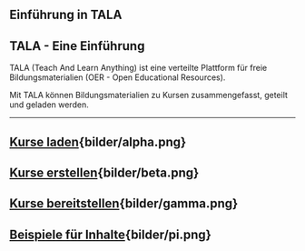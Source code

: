 Einführung in TALA
---
## TALA - Eine Einführung

TALA (Teach And Learn Anything) ist eine verteilte Plattform für freie Bildungsmaterialien (OER - Open Educational Resources).

Mit TALA können Bildungsmaterialien zu Kursen zusammengefasst, geteilt und geladen werden.

---
## [Kurse laden](kurs-laden.md){bilder/alpha.png}

## [Kurse erstellen](kurs-erstellen.md){bilder/beta.png}

## [Kurse bereitstellen](kurs-bereitstellen.md){bilder/gamma.png}

## [Beispiele für Inhalte](beispiele-fuer-inhalte.md){bilder/pi.png}

